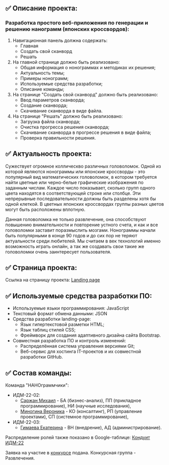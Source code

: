 ## ✅ Описание проекта:

### Разработка простого веб-приложения по генерации и решению нанограмм (японских кроссвордов):

1. Навигационная панель должна содержать:
    - Главная
    - Создать свой сканворд
    - Решать
2. На главной странице должно быть реализовано:
    - Общая информация о нонограммах и методиках их решения;
    - Актуальность темы;
    - Примеры нонограмм;
    - Используемые средства разработки;
    - Описание команды;
3. На странице "Создать свой сканворд" должно быть реализовано:
    - Ввод параметров сканворда;
    - Создание сканворда;
    - Скачивание сканворда в виде файла.
4. На странице "Решать" должно быть реализовано:
    - Загрузка файла сканворда;
    - Очистка прогресса решения сканворда;
    - Скачивание сканворда в прогрессе решения в виде файла;
    - Проверка правильности решения.

## ✅ Актуальность проекта:

Сужествует огромное коллическво различных головоломок. Одной из которой являются нонограммы или японские кроссворды - это популярный вид математических головоломок, в котором требуется найти цветные или черно-белые графические изображения по заданным числам. Каждое число показывает, сколько групп одного цвета находятся в соответствующей строке или столбце. Эти непрерывные последовательности должны быть разделены хотя бы одной клеткой. В цветных японских кроссвордах группы разных цветов могут быть расположены вплотную.

Данная головоломка не только развлечение, она способствуют повышению внимательности и повторение устного счета, и как и все головоломки заставит поразмыслить мозгами. Нонограммы начали быть популярными в конце 90 годов и до сих пор не теряют актуальности среди любителей. Мы считаем в век технологий именно возможность играть онлайн, а так же создавать свои такие же головоломки очень заинтересует пользователя.

## ✅ Страница проекта:
Ссылка на страницу проекта:
[Landing page](https://sarmiansim.github.io/ITLabs/)

## ✅ Используемые средства разработки ПО:

- Используемые языки программирования: JavaScript
- Текстовый формат обмена данными: JSON
- Средства разработки landing-page:
    - Язык гипертекстовой разметки HTML;
    - Язык таблиц стилей CSS;
    - Фреймворк для создания адаптивного дизайна сайта Bootstrap.
- Совместная разработка ПО и контроль изменений:
    - Распределённая система управления версиями Git;
    - Веб-сервис для хостинга IT-проектов и их совместной разработки GitHub.

## ✅ Состав команды:

Команда "НАНОграммчики":

+ ИДМ-22-02:
   * [Саржан Михаил](https://SarmiAnsim.github.io) - БА (бизнес-анализ), ПП (прикладное программирование), НИ (научные исследования),
   * [Миногина Вероника](https://github.com/veronikamin/laboratory_works_IT) - КО (консалтинг), РП (управление проектами), СП (системное программирование),
+ ИДМ-22-03:
   * [Гимаева Екатерина](https://github.com/KatorinaRain/-Internet-Technologies) - ВН (внедрение), АД (администрирование).

Распределение ролей также показано в Google-таблице:
[Кондуит ИДМ-22](https://docs.google.com/spreadsheets/d/1ypxgDUpNsaAK5PH90dTfGKdtDnWaeEDWfupEbDokN6A/edit?usp=sharing)

Заявка на участие в [конкурсе](https://idmit.ru) подана. Конкурсная группа - Развлечения.
